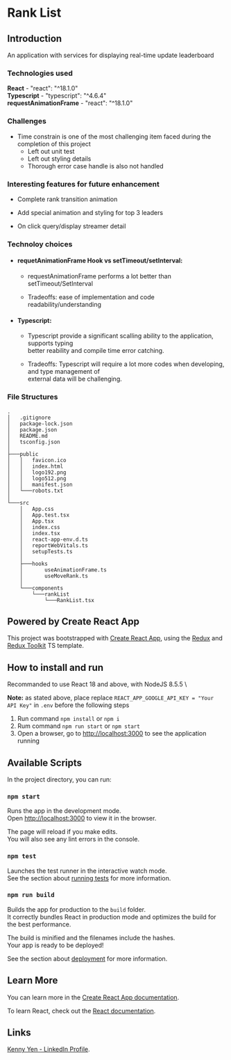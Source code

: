 # Rank List

## Introduction

An application with services for displaying real-time update leaderboard

### Technologies used

**React** - "react": "^18.1.0" \
**Typescript** - "typescript": "^4.6.4" \
**requestAnimationFrame** - "react": "^18.1.0"

### Challenges

- Time constrain is one of the most challenging item faced during the completion of this project
  - Left out unit test
  - Left out styling details
  - Thorough error case handle is also not handled

### Interesting features for future enhancement

- Complete rank transition animation

- Add special animation and styling for top 3 leaders

- On click query/display streamer detail

### Technoloy choices

- #### requetAnimationFrame Hook vs setTimeout/setInterval:

  - requestAnimationFrame performs a lot better than setTimeout/SetInterval

  - Tradeoffs: ease of implementation and code readability/understanding

* #### Typescript:

  - Typescript provide a significant scalling ability to the application, supports typing \
    better reability and compile time error catching.

  - Tradeoffs: Typescript will require a lot more codes when developing, and type management of \
    external data will be challenging.

### File Structures

    .
    │   .gitignore
    │   package-lock.json
    │   package.json
    │   README.md
    │   tsconfig.json
    │
    ├───public
    │   │   favicon.ico
    │   │   index.html
    │   │   logo192.png
    │   │   logo512.png
    │   │   manifest.json
    │   └───robots.txt
    │
    └───src
        │   App.css
        │   App.test.tsx
        │   App.tsx
        │   index.css
        │   index.tsx
        │   react-app-env.d.ts
        │   reportWebVitals.ts
        │   setupTests.ts
        │
        ├───hooks
        │       useAnimationFrame.ts
        │       useMoveRank.ts
        │
        └───components
            └───rankList
                └───RankList.tsx

## Powered by Create React App

This project was bootstrapped with [Create React App](https://github.com/facebook/create-react-app), using the [Redux](https://redux.js.org/) and [Redux Toolkit](https://redux-toolkit.js.org/) TS template.

## How to install and run

Recommanded to use React 18 and above, with NodeJS 8.5.5 \

**Note:** as stated above, place replace `REACT_APP_GOOGLE_API_KEY = "Your API Key"` in `.env` before the following steps

1. Run command `npm install` or `npm i`
2. Rum command `npm run start` or `npm start`
3. Open a browser, go to [http://localhost:3000](http://localhost:3000) to see the application running

## Available Scripts

In the project directory, you can run:

### `npm start`

Runs the app in the development mode.\
Open [http://localhost:3000](http://localhost:3000) to view it in the browser.

The page will reload if you make edits.\
You will also see any lint errors in the console.

### `npm test`

Launches the test runner in the interactive watch mode.\
See the section about [running tests](https://facebook.github.io/create-react-app/docs/running-tests) for more information.

### `npm run build`

Builds the app for production to the `build` folder.\
It correctly bundles React in production mode and optimizes the build for the best performance.

The build is minified and the filenames include the hashes.\
Your app is ready to be deployed!

See the section about [deployment](https://facebook.github.io/create-react-app/docs/deployment) for more information.

## Learn More

You can learn more in the [Create React App documentation](https://facebook.github.io/create-react-app/docs/getting-started).

To learn React, check out the [React documentation](https://reactjs.org/).

## Links

[Kenny Yen - LinkedIn Profile](https://www.linkedin.com/in/kenny-yen-22887451/).
